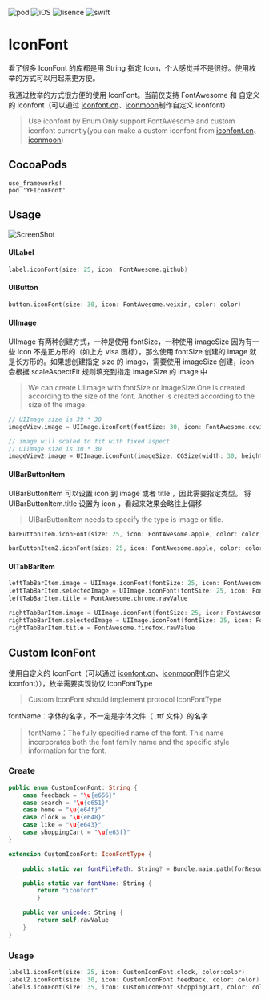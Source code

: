 ![pod](https://img.shields.io/badge/pod-YFCoreData-brightgreen.svg)
![iOS](https://img.shields.io/badge/iOS-8.0-green.svg)
![lisence](https://img.shields.io/badge/license-MIT-orange.svg)
![swift](https://img.shields.io/badge/swift-4.0-red.svg)

# IconFont

看了很多 IconFont 的库都是用 String 指定 Icon，个人感觉并不是很好。使用枚举的方式可以用起来更方便。

我通过枚举的方式很方便的使用 IconFont。当前仅支持 FontAwesome 和 自定义的 iconfont（可以通过 [iconfont.cn](http://www.iconfont.cn/)、[iconmoon](https://icomoon.io/)制作自定义 iconfont）
> Use iconfont by Enum.Only support FontAwesome and custom iconfont currently(you can make a custom iconfont from [iconfont.cn](http://www.iconfont.cn/)、[iconmoon](https://icomoon.io/))

## CocoaPods

```
use_frameworks!
pod 'YFIconFont'
```

## Usage

![ScreenShot](https://github.com/Xiaoye220/IconFont/blob/master/ScreenShot/ScreenShot.png)

#### UILabel

```swift
label.iconFont(size: 25, icon: FontAwesome.github)
```

#### UIButton

```swift
button.iconFont(size: 30, icon: FontAwesome.weixin, color: color)
```

#### UIImage

UIImage 有两种创建方式，一种是使用 fontSize，一种使用 imageSize
因为有一些 Icon 不是正方形的（如上方 visa 图标），那么使用 fontSize 创建的 image 就是长方形的。如果想创建指定 size 的 image，需要使用 imageSize 创建，icon 会根据 scaleAspectFit 规则填充到指定 imageSize 的 image 中
> We can create UIImage with fontSize or imageSize.One is created according to the size of the font. Another is created according to the size of the image.

```swift
// UIImage size is 39 * 30
imageView.image = UIImage.iconFont(fontSize: 30, icon: FontAwesome.ccvisa, color: color)

// image will scaled to fit with fixed aspect.
// UIImage size is 30 * 30
imageView2.image = UIImage.iconFont(imageSize: CGSize(width: 30, height: 30), icon: FontAwesome.ccvisa, color: color)
```
#### UIBarButtonItem

UIBarButtonItem 可以设置 icon 到 image 或者 title ，因此需要指定类型。
将 UIBarButtonItem.title 设置为 icon ，看起来效果会略往上偏移
> UIBarButtonItem needs to specify the type is image or title.

```swift
barButtonItem.iconFont(size: 25, icon: FontAwesome.apple, color: color, type: .image)

barButtonItem2.iconFont(size: 25, icon: FontAwesome.apple, color: color, type: .title)
```
#### UITabBarItem
```swift
leftTabBarItem.image = UIImage.iconFont(fontSize: 25, icon: FontAwesome.chrome)
leftTabBarItem.selectedImage = UIImage.iconFont(fontSize: 25, icon: FontAwesome.chrome, color: color).withRenderingMode(.alwaysOriginal)
leftTabBarItem.title = FontAwesome.chrome.rawValue

rightTabBarItem.image = UIImage.iconFont(fontSize: 25, icon: FontAwesome.firefox)
rightTabBarItem.selectedImage = UIImage.iconFont(fontSize: 25, icon: FontAwesome.firefox, color: color).withRenderingMode(.alwaysOriginal)
rightTabBarItem.title = FontAwesome.firefox.rawValue
```
## Custom IconFont

使用自定义的 IconFont（可以通过 [iconfont.cn](http://www.iconfont.cn/)、[iconmoon](https://icomoon.io/)制作自定义 iconfont）），枚举需要实现协议 IconFontType
> Custom IconFont should implement protocol IconFontType

fontName：字体的名字，不一定是字体文件（ .ttf 文件）的名字
> fontName：The fully specified name of the font. This name incorporates both the font family name and the specific style information for the font.

### Create
```swift
public enum CustomIconFont: String {
    case feedback = "\u{e656}"
    case search = "\u{e651}"
    case home = "\u{e64f}"
    case clock = "\u{e648}"
    case like = "\u{e643}"
    case shoppingCart = "\u{e63f}"
}

extension CustomIconFont: IconFontType {

    public static var fontFilePath: String? = Bundle.main.path(forResource: "iconfont", ofType: "ttf")

    public static var fontName: String {
        return "iconfont"
        }

    public var unicode: String {
        return self.rawValue
    }
}
```
### Usage
```swift
label1.iconFont(size: 25, icon: CustomIconFont.clock, color:color)
label2.iconFont(size: 30, icon: CustomIconFont.feedback, color: color)
label3.iconFont(size: 35, icon: CustomIconFont.shoppingCart, color: color)
```

